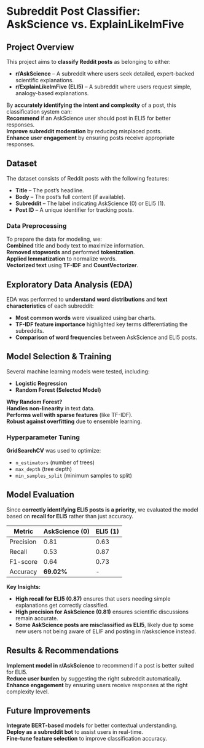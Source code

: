 #  Subreddit Post Classifier: AskScience vs. ExplainLikeImFive  

##  Project Overview  
This project aims to **classify Reddit posts** as belonging to either:  
- **r/AskScience** – A subreddit where users seek detailed, expert-backed scientific explanations.  
- **r/ExplainLikeImFive (ELI5)** – A subreddit where users request simple, analogy-based explanations.  

By **accurately identifying the intent and complexity** of a post, this classification system can:  
 **Recommend** if an AskScience user should post in ELI5 for better responses.  
 **Improve subreddit moderation** by reducing misplaced posts.  
 **Enhance user engagement** by ensuring posts receive appropriate responses.  

##  Dataset  

The dataset consists of Reddit posts with the following features:  
- **Title** – The post’s headline.  
- **Body** – The post’s full content (if available).  
- **Subreddit** – The label indicating AskScience (0) or ELI5 (1).  
- **Post ID** – A unique identifier for tracking posts.  

###  Data Preprocessing  
To prepare the data for modeling, we:  
 **Combined** title and body text to maximize information.  
 **Removed stopwords** and performed **tokenization**.  
 **Applied lemmatization** to normalize words.  
 **Vectorized text** using **TF-IDF** and **CountVectorizer**.  

##  Exploratory Data Analysis (EDA)  

EDA was performed to **understand word distributions** and **text characteristics** of each subreddit:  
- **Most common words** were visualized using bar charts.  
- **TF-IDF feature importance** highlighted key terms differentiating the subreddits.  
- **Comparison of word frequencies** between AskScience and ELI5 posts.  

##  Model Selection & Training  

Several machine learning models were tested, including:  
- **Logistic Regression**    
- **Random Forest (Selected Model)**  

 **Why Random Forest?**  
 **Handles non-linearity** in text data.  
 **Performs well with sparse features** (like TF-IDF).  
 **Robust against overfitting** due to ensemble learning.  

###  Hyperparameter Tuning  
**GridSearchCV** was used to optimize:  
- `n_estimators` (number of trees)  
- `max_depth` (tree depth)  
- `min_samples_split` (minimum samples to split) 

##  Model Evaluation  

Since **correctly identifying ELI5 posts is a priority**, we evaluated the model based on **recall for ELI5** rather than just accuracy.  

| Metric  | AskScience (0) | ELI5 (1) |
|---------|--------------|---------|
| Precision  | 0.81 | 0.63 |
| Recall     | 0.53 | 0.87 |
| F1-score   | 0.64 | 0.73 |
| Accuracy   | **69.02%** | - |

 **Key Insights:**  
- **High recall for ELI5 (0.87)** ensures that users needing simple explanations get correctly classified.  
- **High precision for AskScience (0.81)** ensures scientific discussions remain accurate.  
- **Some AskScience posts are misclassified as ELI5**, likely due tp some new users not being aware of ELIF and posting in r/askscience instead.  

##  Results & Recommendations  

 **Implement model in r/AskScience** to recommend if a post is better suited for ELI5.  
 **Reduce user burden** by suggesting the right subreddit automatically.  
 **Enhance engagement** by ensuring users receive responses at the right complexity level.  

##  Future Improvements  

 **Integrate BERT-based models** for better contextual understanding.  
 **Deploy as a subreddit bot** to assist users in real-time.  
 **Fine-tune feature selection** to improve classification accuracy.  
 

